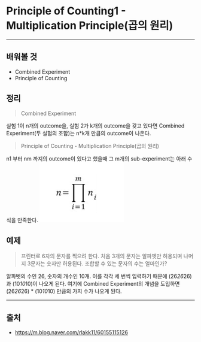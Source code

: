 # Principle of Counting1 - Multiplication Principle(곱의 원리) #
-------------------------
## 배워볼 것 ##
* Combined Experiment
* Principle of Counting
## 정리 ##
> Combined Experiment

실험 1이 n개의 outcome을, 실험 2가 k개의 outcome을 갖고 있다면 Combined Experiment(두 실험의 조합)는 n*k개 만큼의 outcome이 나온다.
> Principle of Counting - Multiplication Principle(곱의 원리)

n1 부터 nm 까지의 outcome이 있다고 했을때 그 m개의 sub-experiment는 아래 수식을 만족한다.
<img src = "/image/2020_12_29_1.png">

## 예제 ##
> 프린터로 6자의 문자를 찍으려 한다. 처음 3개의 문자는 알파벳만 허용되며 나머지 3문자는 숫자만 허용된다. 조합할 수 있는 문자의 수는 얼마인가?

알파벳의 수인 26, 숫자의 개수인 10개. 이를 각각 세 번씩 입력하기 때문에 (26*26*26)과 (10*10*10)이 나오게 된다. 여기에 Combined Experiment의 개념을 도입하면 (26*26*26) * (10*10*10) 만큼의 가지 수가 나오게 된다.

--------------------
## 출처 ##
* <https://m.blog.naver.com/rlakk11/60155115126>